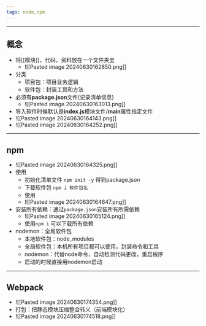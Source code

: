 ```yaml
---
tags: node,npm
---
```


---

## 概念

 - 将[[模块]]，代码，资料放在一个文件夹里
	 - ![[Pasted image 20240630162850.png]]
 - 分类
	 - 项目包：项目业务逻辑
	 - 软件包：封装工具和方法
 - 必须有**package.json**文件(记录清单信息)
	 - ![[Pasted image 20240630163013.png]]
 - 导入软件时候默认是**index.js**模块文件/**main**属性指定文件
 - ![[Pasted image 20240630164143.png]]
 - ![[Pasted image 20240630164252.png]]

---

## npm

 - ![[Pasted image 20240630164325.png]]
 - 使用
	 - 初始化清单文件 `npm init -y` 得到package.json
	 - 下载软件包 `npm i 软件包名`
	 - 使用
	 - ![[Pasted image 20240630164647.png]]
 - 安装所有依赖：通过`package.json`安装所有所需依赖
	 - ![[Pasted image 20240630165124.png]]
	 - 使用`npm i` 可以下载所有依赖
 - nodemon：全局软件包
	 - 本地软件包：node_modules
	 - 全局软件包：本机所有项目都可以使用，封装命令和工具
	 - nodemon：代替node命令，自动检测代码更改，重启程序
	 - 启动的时候直接用nodemon启动

---

## Webpack

 - ![[Pasted image 20240630174354.png]]
 - 打包：把静态模块压缩整合转义（前端模块化）
 - ![[Pasted image 20240630174518.png]]